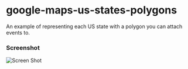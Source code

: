google-maps-us-states-polygons
==============================

An example of representing each US state with a polygon you can attach events to.

### Screenshot

![Screen Shot](https://raw.github.com/LyleScott/google-maps-us-states-polygons/master/screenshot.png)